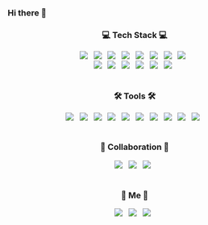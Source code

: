 ### Hi there 👋

<!--
**gaeunamy/gaeunamy** is a ✨ _special_ ✨ repository because its `README.md` (this file) appears on your GitHub profile.

Here are some ideas to get you started:

- 🔭 I’m currently working on ...
- 🌱 I’m currently learning ...
- 👯 I’m looking to collaborate on ...
- 🤔 I’m looking for help with ...
- 💬 Ask me about ...
- 📫 How to reach me: ...
- 😄 Pronouns: ...
- ⚡ Fun fact: ...
-->


<h3 align="center">💻 Tech Stack 💻</h3>
<p align="center"> 
<img src="https://img.shields.io/badge/C-A8B9CC?style=flat-square&logo=C&logoColor=white"/></a> &nbsp
<img src="https://img.shields.io/badge/C++-00599C?style=flat-square&logo=c%2B%2B&logoColor=white"/></a> &nbsp 
<img src="https://img.shields.io/badge/Python-3776AB?style=flat-square&logo=Python&logoColor=white"/></a> &nbsp
<img src="https://img.shields.io/badge/Java-007396?style=flat-square&logo=OpenJDK&logoColor=white"/></a> &nbsp
<img src="https://img.shields.io/badge/YOLOv5-EE4C2C?style=flat-square&logo=PyTorch&logoColor=white"/> &nbsp 
<img src="https://img.shields.io/badge/OpenCV-5C3EE8?style=flat-square&logo=OpenCV&logoColor=white"/></a> &nbsp 
<img src="https://img.shields.io/badge/Linux-FCC624?style=flat-square&logo=Linux&logoColor=black"/> &nbsp
<img src="https://img.shields.io/badge/SQL-003B57?style=flat-square&logo=SQLite&logoColor=white"/> &nbsp
<br>
<img src="https://img.shields.io/badge/Spring Boot-6DB33F?style=flat-square&logo=SpringBoot&logoColor=white"/> &nbsp 
<img src="https://img.shields.io/badge/JavaScript-7952B3?style=flat-square&logo=javascript&logoColor=white"/> &nbsp
<img src="https://img.shields.io/badge/Node.js-5FA04E?style=flat-square&logo=nodedotjs&logoColor=white"/> &nbsp
<img src="https://img.shields.io/badge/Next.js-000000?style=flat-square&logo=nextdotjs&logoColor=white"/> &nbsp
<img src="https://img.shields.io/badge/HTML-E34F26?style=flat-square&logo=HTML5&logoColor=white"/> &nbsp
<img src="https://img.shields.io/badge/CSS-1572B6?style=flat-square&logo=CSS&logoColor=white"/> &nbsp
<br><br>

<h3 align="center">🛠 Tools 🛠</h3>
<p align="center"> 
<img src="https://img.shields.io/badge/Visual Studio-5C2D91?style=flat-square&logo=VisualStudio&logoColor=white"/> &nbsp 
<img src="https://img.shields.io/badge/Visual Studio Code-007ACC?style=flat-square&logo=VisualStudioCode&logoColor=white"/> &nbsp 
<img src="https://img.shields.io/badge/Android Studio-3DDC84?style=flat-square&logo=AndroidStudio&logoColor=white"/> &nbsp 
<img src="https://img.shields.io/badge/Eclipse IDE-525C86?style=flat-square&logo=EclipseIDE&logoColor=white"/> &nbsp 
<img src="https://img.shields.io/badge/IntelliJ IDEA-000000?style=flat-square&logo=IntelliJIDEA&logoColor=white"/> &nbsp 
<img src="https://img.shields.io/badge/Jupyter-F37626?style=flat-square&logo=Jupyter&logoColor=white"/> &nbsp 
<img src="https://img.shields.io/badge/Pycharm-000000?style=flat-square&logo=Pycharm&logoColor=white"/> &nbsp 
<img src="https://img.shields.io/badge/Spyder-FF0000?style=flat-square&logo=SpyderIDE&logoColor=white"/> &nbsp 
<img src="https://img.shields.io/badge/Streamlit-FF4B4B?style=flat-square&logo=Streamlit&logoColor=white"/> &nbsp
<img src="https://img.shields.io/badge/Sourcetree-0052CC?style=flat-square&logo=Sourcetree&logoColor=white"/> &nbsp
<br><br>

<h3 align="center">💬 Collaboration 💬</h3>
<p align="center"> 
<img src="https://img.shields.io/badge/Notion-000000?style=flat-square&logo=Notion&logoColor=white"/> &nbsp 
<img src="https://img.shields.io/badge/Slack-4A154B?style=flat-square&logo=Slack&logoColor=white"/> &nbsp 
<img src="https://img.shields.io/badge/Discord-5865F2?style=flat-square&logo=Discord&logoColor=white"/> &nbsp 
<br><br>
  
<h3 align="center">💌 Me 💌</h3>
<p align="center">
<a href="https://www.instagram.com/sometting20/" target="_blank"><img src="https://img.shields.io/badge/Instagram-E4405F?style=flat-square&logo=Instagram&logoColor=white"/></a></a> &nbsp
<a href="mailto:kge2015@naver.com" target="_blank"><img src="https://img.shields.io/badge/Gmail-EA4335?style=flat-square&logo=Gmail&logoColor=white"/></a></a> &nbsp
<a target="_blank"><img src="https://img.shields.io/badge/Obsidian-7C3AED?style=flat-square&logo=Obsidian&logoColor=white"/></a></a> &nbsp</p>

<h3 align="center">&nbsp</h3>




<div align="center">
<!-- ![Anurag's github stats](https://github-readme-stats.vercel.app/api?username=gaeunamy&show_icons=true&theme=vue) -->

<!-- ![Anurag's GitHub stats](https://github-readme-stats.vercel.app/api?username=gaeunamy&hide=contribs,prs&show_icons=true&theme=graywhite) -->

</div>

<br>

<div align="center">
  

